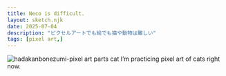 ```yaml
---
title: Neco is difficult.
layout: sketch.njk
date: 2025-07-04
description: "ピクセルアートでも絵でも猫や動物は難しい"
tags: [pixel art,]
---
```


![hadakanbonezumi-pixel art parts cat](/images/20250704.png)
I’m practicing pixel art of cats right now.
